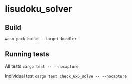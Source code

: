 # lisudoku_solver

## Build

`wasm-pack build --target bundler `

## Running tests

All tests `cargo test -- --nocapture`

Individual test `cargo test check_6x6_solve -- --nocapture`

